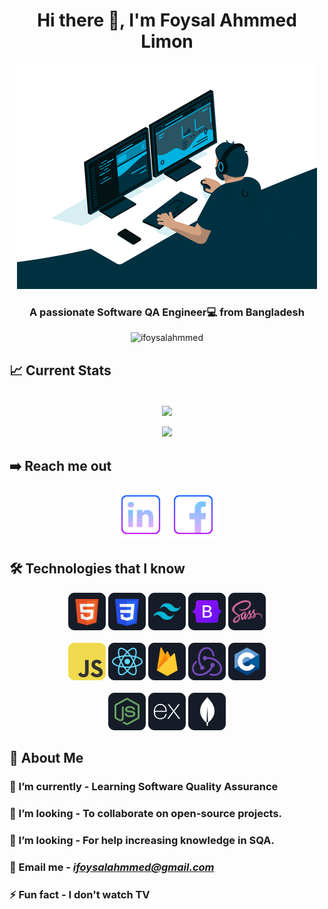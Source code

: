 <div id="header">
  <h1 align="center">Hi there 👋, I'm Foysal Ahmmed Limon</h1>
</div>
<div id="banner" align="center">
  <img src="https://github.com/ifoysalahmmed/ifoysalahmmed/blob/main/images/banner/programmer.gif" />
  <br>
  <h3>A passionate Software QA Engineer💻 from Bangladesh</h3>
  <img src="https://komarev.com/ghpvc/?username=ifoysalahmmed&color=008B8B&style=flat-square&label=PROFILE+VIEWS" alt="ifoysalahmmed" />
</div>

## 📈 Current Stats

<div id="stats" align="center">
  <br>
  <img align="center"
    src="https://github-readme-streak-stats.herokuapp.com/?user=ifoysalahmmed&theme=react&hide_border=true&fire=FFA500&currStreakNum=FFA500&ring=FFA500&currStreakLabel=FFA500" />
  <br>
  <br>
  <img src="https://github-readme-stats.vercel.app/api/top-langs?username=ifoysalahmmed&show_icons=true&locale=en&layout=compact&theme=react&hide_border=true" />
</div>

## ➡️ Reach me out

<div id="social" align="center">
  
  [<img height="80" src="https://github.com/ifoysalahmmed/ifoysalahmmed/blob/main/images/social/LinkedIn.png"/>](https://www.linkedin.com/in/ifoysalahmmed/)
  [<img height="80" src="https://github.com/ifoysalahmmed/ifoysalahmmed/blob/main/images/social/Facebook.png"/>](https://www.facebook.com/foysal.amd/)
</div>

## 🛠️ Technologies that I know

<div id="technology" align="center">
  <div>
    <img src="https://github.com/ifoysalahmmed/ifoysalahmmed/blob/main/images/technology/HTML.png"/>
    <img src="https://github.com/ifoysalahmmed/ifoysalahmmed/blob/main/images/technology/css.png"/>
    <img src="https://github.com/ifoysalahmmed/ifoysalahmmed/blob/main/images/technology/tailwind.png"/>
    <img src="https://github.com/ifoysalahmmed/ifoysalahmmed/blob/main/images/technology/bootstrap.png"/>
    <img src="https://github.com/ifoysalahmmed/ifoysalahmmed/blob/main/images/technology/sass.png"/>
  </div>
  <br>
  <div>
    <img src="https://github.com/ifoysalahmmed/ifoysalahmmed/blob/main/images/technology/JavaScript.png"/>
    <img src="https://github.com/ifoysalahmmed/ifoysalahmmed/blob/main/images/technology/react.png"/>
    <img src="https://github.com/ifoysalahmmed/ifoysalahmmed/blob/main/images/technology/firebase.png"/>
    <img src="https://github.com/ifoysalahmmed/ifoysalahmmed/blob/main/images/technology/redux.png"/>
    <img src="https://github.com/ifoysalahmmed/ifoysalahmmed/blob/main/images/technology/c.png"/>
  </div>
  <br>
  <div>
    <img src="https://github.com/ifoysalahmmed/ifoysalahmmed/blob/main/images/technology/node.png"/>
    <img src="https://github.com/ifoysalahmmed/ifoysalahmmed/blob/main/images/technology/express.png"/>
    <img src="https://github.com/ifoysalahmmed/ifoysalahmmed/blob/main/images/technology/mongo.png"/>
  </div>
</div>

<!-- BLOG-POST-LIST:START -->
<!-- BLOG-POST-LIST:END -->

## 👀 About Me

<div>

  ### 🌱 I’m currently - Learning Software Quality Assurance
  ### 👯 I’m looking - To collaborate on open-source projects.
  ### 📖 I’m looking - For help increasing knowledge in SQA.
  ### 📧 Email me - ***ifoysalahmmed@gmail.com***
  ### ⚡ Fun fact - I don't watch TV
</div>
